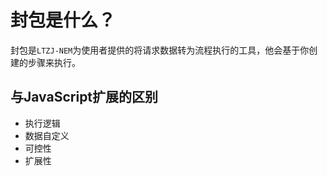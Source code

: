 # 封包是什么？

封包是`LTZJ-NEM`为使用者提供的将请求数据转为流程执行的工具，他会基于你创建的步骤来执行。

## 与JavaScript扩展的区别

- 执行逻辑
- 数据自定义
- 可控性
- 扩展性

